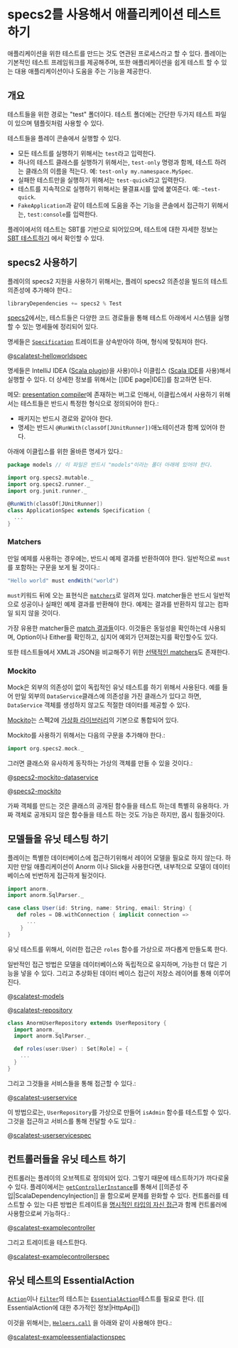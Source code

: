 <!--- Copyright (C) 2009-2015 Typesafe Inc. <http://www.typesafe.com> -->
# specs2를 사용해서 애플리케이션 테스트하기

애플리케이션을 위한 테스트를 만드는 것도 연관된 프로세스라고 할 수 있다. 플레이는 기본적인 테스트 프레임워크를 제공해주며, 또한 애플리케이션을 쉽게 테스트 할 수 있는 대용 애플리케이션이나 도움을 주는 기능을 제공한다.

## 개요

테스트들을 위한 경로는 "test" 폴더이다. 테스트 폴더에는 간단한 두가지 테스트 파일이 있으며 템플릿처럼 사용할 수 있다.

테스트들을 플레이 콘솔에서 실행할 수 있다.

* 모든 테스트를 실행하기 위해서는 `test`라고 입력한다.
* 하나의 테스트 클래스를 실행하기 위해서는, `test-only` 명령과 함께, 테스트 하려는 클래스의 이름을 적는다. 예: `test-only my.namespace.MySpec`.
* 실패한 테스트만을 실행하기 위해서는 `test-quick`라고 입력한다.
* 테스트를 지속적으로 실행하기 위해서는 물결표시를 앞에 붙여준다. 예: `~test-quick`.
* `FakeApplication`과 같이 테스트에 도움을 주는 기능을 콘솔에서 접근하기 위해서는, `test:console`를 입력한다.

플레이에서의 테스트는 SBT를 기반으로 되어있으며, 테스트에 대한 자세한 정보는 [SBT 테스트하기](http://www.scala-sbt.org/0.13.0/docs/Detailed-Topics/Testing) 에서 확인할 수 있다.

## specs2 사용하기

플레이의 specs2 지원을 사용하기 위해서는, 플레이 specs2 의존성을 빌드의 테스트 의존성에 추가해야 한다.:

```scala
libraryDependencies += specs2 % Test
```

[specs2](http://etorreborre.github.io/specs2/)에서는, 테스트들은 다양한 코드 경로들을 통해 테스트 아래에서 시스템을 실행할 수 있는 명세들에 정리되어 있다.

명세들은 [`Specification`](https://etorreborre.github.io/specs2/api/SPECS2-3.4/index.html#org.specs2.mutable.Specification) 트레이트을 상속받아야 하며, 형식에 맞춰져야 한다.

@[scalatest-helloworldspec](code/specs2/HelloWorldSpec.scala)

명세들은 IntelliJ IDEA ([Scala plugin](http://blog.jetbrains.com/scala/))을 사용)이나 이클립스 ([Scala IDE](http://scala-ide.org/)를 사용)해서 실행할 수 있다. 더 상세한 정보를 위해서는 [[IDE page|IDE]]를 참고하면 된다.

메모: [presentation compiler](https://scala-ide-portfolio.assembla.com/spaces/scala-ide/support/tickets/1001843-specs2-tests-with-junit-runner-are-not-recognized-if-there-is-package-directory-mismatch#/activity/ticket:)에 존재하는 버그로 인해서, 이클립스에서 사용하기 위해서는 테스트들은 반드시 특정한 형식으로 정의되어야 한다.:

* 패키지는 반드시 경로와 같아야 한다.
* 명세는 반드시 `@RunWith(classOf[JUnitRunner])`애노테이션과 함께 있어야 한다.

아래에 이클립스를 위한 올바른 명세가 있다.:

```scala
package models // 이 파일은 반드시 "models"이라는 폴더 아래에 있어야 한다.

import org.specs2.mutable._
import org.specs2.runner._
import org.junit.runner._

@RunWith(classOf[JUnitRunner])
class ApplicationSpec extends Specification {
  ...
}
```

### Matchers

만일 예제를 사용하는 경우에는, 반드시 예제 결과를 반환하여야 한다. 일반적으로 `must`를 포함하는 구문을 보게 될 것이다.:

```scala
"Hello world" must endWith("world")
```

`must`키워드 뒤에 오는 표현식은 [`matchers`](https://etorreborre.github.io/specs2/guide/SPECS2-3.4/org.specs2.guide.Matchers.html)로 알려져 있다. matcher들은 반드시 일반적으로 성공이나 실패인 예제 결과를 반환해야 한다. 예제는 결과를 반환하지 않고는 컴파일 되지 않을 것이다.

가장 유용한 matcher들은 [match 결과들](https://etorreborre.github.io/specs2/guide/SPECS2-3.4/org.specs2.guide.Matchers.html#out-of-the-box)이다. 이것들은 동일성을 확인하는데 사용되며, Option이나 Either를 확인하고, 심지어 예외가 던져졌는지를 확인할수도 있다.

또한 테스트들에서 XML과 JSON을 비교해주기 위한 [선택적인 matchers](https://etorreborre.github.io/specs2/guide/SPECS2-3.4/org.specs2.guide.Matchers.html#optional)도 존재한다.

### Mockito

Mock은 외부의 의존성이 없이 독립적인 유닛 테스트를 하기 위해서 사용된다. 예를 들어 만일 외부의 `DataService`클래스에 의존성을 가진 클래스가 있다고 하면, `DataService` 객체를 생성하지 않고도 적절한 데이터를 제공할 수 있다.

[Mockito](https://code.google.com/p/mockito/)는 스펙2에 [가상화 라이브러리](https://etorreborre.github.io/specs2/guide/SPECS2-3.4/org.specs2.guide.UseMockito.html)의 기본으로 통합되어 있다.

Mockito를 사용하기 위해서는 다음의 구문을 추가해야 한다.:

```scala
import org.specs2.mock._
```

그러면 클래스와 유사하게 동작하는 가상의 객체를 만들 수 있을 것이다.:

@[specs2-mockito-dataservice](code/specs2/ExampleMockitoSpec.scala)

@[specs2-mockito](code/specs2/ExampleMockitoSpec.scala)

가짜 객체를 만드는 것은 클래스의 공개된 함수들을 테스트 하는데 특별히 유용하다. 가짜 객체로 공개되지 않은 함수들을 테스트 하는 것도 가능은 하지만, 몹시 힘들것이다.

## 모델들을 유닛 테스팅 하기


플레이는 특별한 데이터베이스에 접근하기위해서 레이어 모델을 필요로 하지 않는다. 하지만 만일 애플리케이션이 Anorm 이나 Slick을 사용한다면, 내부적으로 모델이 데이터 베이스에 빈번하게 접근하게 될것이다.

```scala
import anorm._
import anorm.SqlParser._

case class User(id: String, name: String, email: String) {
   def roles = DB.withConnection { implicit connection =>
      ...
    }
}
```

유닛 테스트를 위해서, 이러한 접근은  `roles` 함수를 가상으로 까다롭게 만들도록 한다.

일반적인 접근 방법은 모델을 데이터베이스와 독립적으로 유지하며, 가능한 더 많은 기능을 넣을 수 있다. 그리고 추상화된 데이터 베이스 접근이 저장소 레이어를 통해 이루어진다.

@[scalatest-models](code/models/User.scala)

@[scalatest-repository](code/services/UserRepository.scala)

```scala
class AnormUserRepository extends UserRepository {
  import anorm._
  import anorm.SqlParser._

  def roles(user:User) : Set[Role] = {
    ...
  }
}
```

그리고 그것들을 서비스들을 통해 접근할 수 있다.:

@[scalatest-userservice](code/services/UserService.scala)

이 방법으로는, `UserRepository`를 가상으로 만들어 `isAdmin` 함수를 테스트할 수 있다. 그것을 접근하고 서비스를 통해 전달할 수도 있다.:

@[scalatest-userservicespec](code/specs2/UserServiceSpec.scala)

## 컨트롤러들을 유닛 테스트 하기

컨트롤러는 플레이의 오브젝트로 정의되어 있다. 그렇기 때문에 테스트하기가 까다로울 수 있다. 플레이에서는 [`getControllerInstance`](api/scala/index.html#play.api.GlobalSettings@getControllerInstance)를 통해서 [[의존성 주입|ScalaDependencyInjection]] 을 함으로써 문제를 완화할 수 있다. 컨트롤러를 테스트할 수 있는 다른 방법은 트레이트을 [명시적인 타입의 자신 접근](http://www.naildrivin5.com/scalatour/wiki_pages/ExplcitlyTypedSelfReferences)과 함께 컨트롤러에 사용함으로써 가능하다.:

@[scalatest-examplecontroller](code/specs2/ExampleControllerSpec.scala)

그리고 트레이트을 테스트한다.

@[scalatest-examplecontrollerspec](code/specs2/ExampleControllerSpec.scala)

## 유닛 테스트의 EssentialAction

[`Action`](api/scala/index.html#play.api.mvc.Action)이나 [`Filter`](api/scala/index.html#play.api.mvc.Filter)의 테스트는 [`EssentialAction`](api/scala/index.html#play.api.mvc.EssentialAction)테스트를 필요로 한다. ([[ EssentialAction에 대한 추가적인 정보|HttpApi]])

이것을 위해서는, [`Helpers.call`](api/scala/index.html#play.api.test.Helpers@call) 을 아래와 같이 사용해야 한다.:

@[scalatest-exampleessentialactionspec](code/specs2/ExampleEssentialActionSpec.scala)
